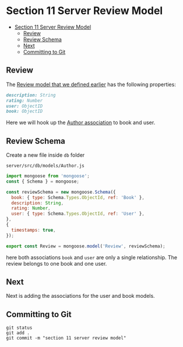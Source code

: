 # Section 11 Server Review Model
<!-- TOC -->

- [Section 11 Server Review Model](#section-11-server-review-model)
  - [Review](#review)
  - [Review Schema](#review-schema)
  - [Next](#next)
  - [Committing to Git](#committing-to-git)

<!-- /TOC -->

## Review

The [Review model that we defined earlier](../section-01-planning/Database-Model.MD) has the following properties:

```md
description: String
rating: Number
user: ObjectID
book: ObjectID
```

Here we will hook up the [Author association](https://mongoosejs.com/docs/populate.html) to book and user.

## Review Schema

Create a new file inside `db` folder

`server/src/db/models/Author.js`
```js
import mongoose from 'mongoose';
const { Schema } = mongoose;

const reviewSchema = new mongoose.Schema({
  book: { type: Schema.Types.ObjectId, ref: 'Book' },
  description: String,
  rating: Number,
  user: { type: Schema.Types.ObjectId, ref: 'User' },
},
{ 
  timestamps: true,
});

export const Review = mongoose.model('Review', reviewSchema);
```

here both associations `book` and `user` are only a single relationship. The review belongs to one book and one user.

## Next

Next is adding the associations for the user and book models.

## Committing to Git

```
git status
git add .
git commit -m "section 11 server review model"
```